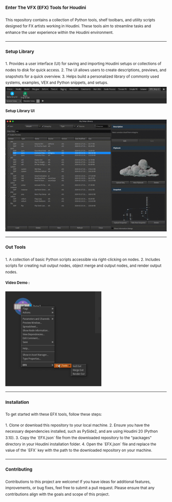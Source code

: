 ### <sup>**Enter The VFX (EFX) Tools for Houdini**</sup>

<sup>This repository contains a collection of Python tools, shelf toolbars, and utility scripts designed for FX artists working in Houdini. These tools aim to streamline tasks and enhance the user experience within the Houdini environment.</sup>

---

### **<sup>Setup Library</sup>**
<sup>
1. Provides a user interface (UI) for saving and importing Houdini setups or collections of nodes to disk for quick access.
2. The UI allows users to create descriptions, previews, and snapshots for a quick overview.
3. Helps build a personalized library of commonly used systems, examples, VEX and Python snippets, and setups.
</sup>

<img src="https://github.com/Th3Disasterpiece/EFX/blob/master/config/thumbnails/snipUIShelftool_snapshot.png" alt="SnipUI Shelftool" width="600">

**<sup>Setup Library UI</sup>**

<img src="https://github.com/Th3Disasterpiece/EFX/blob/a66d58fcd3849bd4b44574d059d21d4e3335d971/config/thumbnails/setupLib.gif" alt="Setup Library" width="600">

---

### **<sup>Out Tools</sup>**
<sup>
1. A collection of basic Python scripts accessible via right-clicking on nodes.
2. Includes scripts for creating null output nodes, object merge and output nodes, and render output nodes.
</sup>

**<sup>Video Demo :</sup>**

[<img src="https://github.com/Th3Disasterpiece/EFX/blob/master/config/thumbnails/out_tools_snapshot.png" width="300">](https://vimeo.com/653346110)

---

### **<sup>Installation</sup>**

<sup>To get started with these EFX tools, follow these steps:</sup>

<sup>
1. Clone or download this repository to your local machine.  
2. Ensure you have the necessary dependencies installed, such as PySide2, and are using Houdini 20 (Python 3.10).  
3. Copy the `EFX.json` file from the downloaded repository to the "packages" directory in your Houdini installation folder.  
4. Open the `EFX.json` file and replace the value of the `EFX` key with the path to the downloaded repository on your machine.
</sup>

---

### **<sup>Contributing</sup>**

<sup>Contributions to this project are welcome! If you have ideas for additional features, improvements, or bug fixes, feel free to submit a pull request. Please ensure that any contributions align with the goals and scope of this project.</sup>
